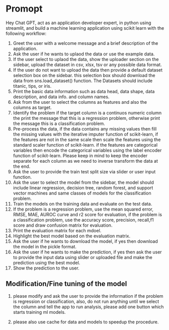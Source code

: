 # Promopt

Hey Chat GPT, act as an application developer expert, in python using streamlit, and build a machine learning application using scikit learn with the following workflow:

1. Greet the user with a welcome message and a brief description of the application.
2. Ask the user if he wants to uplaod the data or use the example data.
3. If the user select to uplaod the data, show the uploader section on the sidebar, upload the dataset in csv, xlsx, tsv or any possible data format.
4. If the user do not want to upload the data then provide a default dataset selection box on the sidebar. this selection box should download the data from sns.load_dataset() function. The Datasets should include titanic, tips, or iris.
5. Print the basic data information such as data head, data shape, data description, and data info. and column names.
6. Ask from the user to select the columns as features and also the columns as target.
7. Identify the problem if the target column is a continuos numeric column the print the message that this is a regression problem, otherwise print the message this is a classification problem.
8. Pre-process the data, if the data contains any missing values then fill the missing values with the iterative imputer function of scikit-learn, if the features are not in the same scale then scale the features using the standard scaler function of scikit-learn. if the features are categorical variables then encode the categorical variables using the label encoder function of scikit-learn. Please keep in mind to keep the encoder separate for each column as we need to inverse transform the data at the end.
9. Ask the user to provide the train test split size via slider or user input function.
10. Ask the user to select the model from the sidebar, the model should include linear regression, decision tree, random forest, and support vector machines and same classes of models for the classification problem.
11. Train the models on the training data and evaluate on the test data.
12. If the problem is a regression problem, use the mean squared error, RMSE, MAE, AUROC curve and r2 score for evaluation, if the problem is a classification problem, use the accuracy score, precision, recall,f1 score and draw confusion matrix for evaluation.
13. Print the evaluation matrix for each mdoel.
14. Highlight the best model based on the evaluation matrix.
15. Ask the user if he wants to download the model, if yes then download the model in the pickle format.
16. Ask the user if he wants to make the prediction, if yes then ask the user to provide the input data using slider or uploaded file and make the prediction using the best model.
17. Show the prediction to the user.


## Modification/Fine tuning of the model
1. please modify and ask the user to provide the information if the problem is regression or classification, also, do not run anything until we select the column and tell the app to run analysis, please add one button which starts training ml models.

2. please also use cache for data and models to speedup the procedure.


